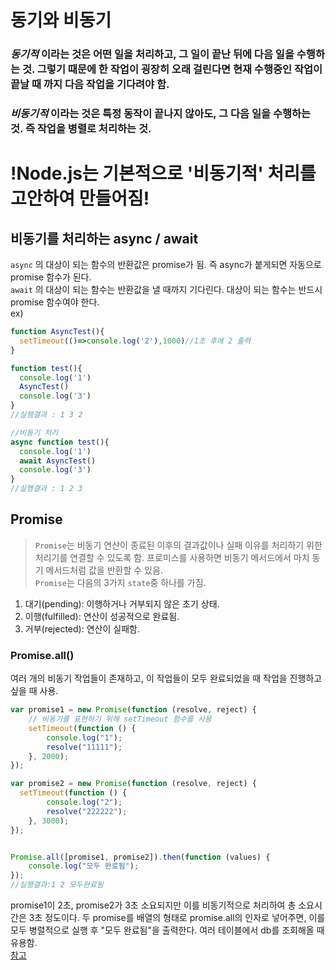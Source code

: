 # 동기와 비동기  
### _동기적_ 이라는 것은 어떤 일을 처리하고, 그 일이 끝난 뒤에 다음 일을 수행하는 것. 그렇기 때문에 한 작업이 굉장히 오래 걸린다면 현재 수행중인 작업이 끝날 때 까지 다음 작업을 기다려야 함.     
### _비동기적_ 이라는 것은 특정 동작이 끝나지 않아도, 그 다음 일을 수행하는 것. 즉 작업을 병렬로 처리하는 것.    
#  !Node.js는 기본적으로 '비동기적' 처리를 고안하여 만들어짐!    
## 비동기를 처리하는 async / await  
`async` 의 대상이 되는 함수의 반환값은 promise가 됨. 즉 async가 붙게되면 자동으로 promise 함수가 된다.  
`await` 의 대상이 되는 함수는 반환값을 낼 때까지 기다린다. 대상이 되는 함수는 반드시 promise 함수여야 한다.  
ex)  
```javascript
function AsyncTest(){
  setTimeout(()=>console.log('2'),1000)//1초 후에 2 출력
}

function test(){
  console.log('1')
  AsyncTest()
  console.log('3')
}
//실행결과 : 1 3 2

//비동기 처리 
async function test(){
  console.log('1')
  await AsyncTest()
  console.log('3')
}
//실행결과 : 1 2 3
```    
## Promise  
> `Promise`는 비동기 연산이 종료된 이후의 결과값이나 실패 이유를 처리하기 위한 처리기를 연결할 수 있도록 함. 프로미스를 사용하면 비동기 메서드에서 마치 동기 메서드처럼 값을 반환할 수 있음.  
`Promise`는 다음의 3가지 `state`중 하나를 가짐.  
1.  대기(pending): 이행하거나 거부되지 않은 초기 상태.  
2.  이행(fulfilled): 연산이 성공적으로 완료됨.  
3.  거부(rejected): 연산이 실패함.    
### Promise.all()  
여러 개의 비동기 작업들이 존재하고, 이 작업들이 모두 완료되었을 때 작업을 진행하고 싶을 때 사용.  
```javascript
var promise1 = new Promise(function (resolve, reject) {
	// 비동기를 표현하기 위해 setTimeout 함수를 사용 
	setTimeout(function () {
		console.log("1");
		resolve("11111");
	}, 2000);
});

var promise2 = new Promise(function (resolve, reject) {
  setTimeout(function () {
		console.log("2");
		resolve("222222");
	}, 3000);
});


Promise.all([promise1, promise2]).then(function (values) {
	console.log("모두 완료됨");
});
//실행결과:1 2 모두완료됨
```  
promise1이 2초, promise2가 3초 소요되지만 이를 비동기적으로 처리하여 총 소요시간은 3초 정도이다. 두 promise를 배열의 형태로 promise.all의 인자로 넣어주면, 이를 모두 병렬적으로 실행 후 "모두 완료됨"을 출력한다. 여러 테이블에서 db를 조회해올 때 유용함.  
[참고](https://programmingsummaries.tistory.com/325)
